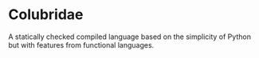 # Colubridae

A statically checked compiled language based on the simplicity of Python but
with features from functional languages.
